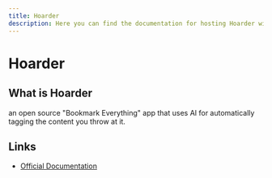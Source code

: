 ```yaml
---
title: Hoarder
description: Here you can find the documentation for hosting Hoarder with Coolify.
---
```


# Hoarder

<ZoomableImage src="/docs/images/services/hoarder.png" />

## What is Hoarder

an open source "Bookmark Everything" app that uses AI for automatically tagging the content you throw at it.

## Links

- [Official Documentation](https://docs.hoarder.app/?utm_source=coolify.io)
